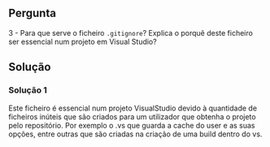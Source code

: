 ## Pergunta
3 - Para que serve o ficheiro `.gitignore`? Explica o porquê deste ficheiro
ser essencial num projeto em Visual Studio?

## Solução

### Solução 1
Este ficheiro é essencial num projeto VisualStudio devido à quantidade de ficheiros inúteis que são criados para um utilizador que obtenha o projeto pelo repositório. Por exemplo o .vs que guarda a cache do user e as suas opções, entre outras que são criadas na criação de uma build dentro do vs.
